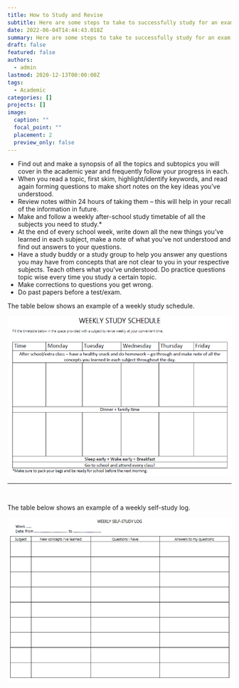 ```yaml
---
title: How to Study and Revise
subtitle: Here are some steps to take to successfully study for an exam.
date: 2022-06-04T14:44:43.018Z
summary: Here are some steps to take to successfully study for an exam.
draft: false
featured: false
authors:
  - admin
lastmod: 2020-12-13T00:00:00Z
tags:
  - Academic
categories: []
projects: []
image:
  caption: ""
  focal_point: ""
  placement: 2
  preview_only: false
---
```

* Find out and make a synopsis of all the topics and subtopics you will cover in the academic year and frequently follow your progress in each.
* When you read a topic, first skim, highlight/identify keywords, and read again forming questions to make short notes on the key ideas you’ve understood. 
* Review notes within 24 hours of taking them – this will help in your recall of the information in future.
* Make and follow a weekly after-school study timetable of all the subjects you need to study.*
*  At the end of every school week, write down all the new things you’ve learned in each subject, make a note of what you’ve not understood and find out answers to your questions.
* Have a study buddy or a study group to help you answer any questions you may have from concepts that are not clear to you in your respective subjects. Teach others what you’ve understood.
  Do practice questions topic wise every time you study a certain topic. 
* Make corrections to questions you get wrong.
* Do past papers before a test/exam.

The table below shows an example of a weekly study schedule.

![Weekly study schedule](weekly_study_schedule.png "Weekly study schedule")

---
<br>

The table below shows an example of a weekly self-study log.

![Weekly self-study log](weekly_self_study_log.png "Weekly self-study log")